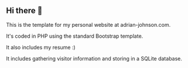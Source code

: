 ## Hi there 👋

This is the template for my personal website at adrian-johnson.com.

It's coded in PHP using the standard Bootstrap template.

It also includes my resume :)

It includes gathering visitor information and storing in a SQLite database.

